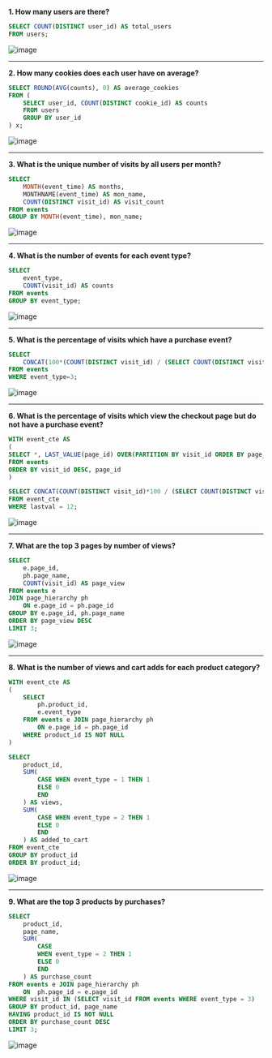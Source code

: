 __1. How many users are there?__
```sql
SELECT COUNT(DISTINCT user_id) AS total_users 
FROM users;
```
![image](https://github.com/arnavbangaria/data-analytics-projects/assets/98005484/ef78739f-d3fd-46c9-b7c5-291ef5abf39b)

---

__2. How many cookies does each user have on average?__
```sql
SELECT ROUND(AVG(counts), 0) AS average_cookies
FROM (
	SELECT user_id, COUNT(DISTINCT cookie_id) AS counts
    FROM users
    GROUP BY user_id
) x;
```
![image](https://github.com/arnavbangaria/data-analytics-projects/assets/98005484/87455b86-fcb5-4aba-95e0-aa41536e8416)

---

__3. What is the unique number of visits by all users per month?__
```sql
SELECT 
	MONTH(event_time) AS months,
    MONTHNAME(event_time) AS mon_name,
    COUNT(DISTINCT visit_id) AS visit_count
FROM events
GROUP BY MONTH(event_time), mon_name;
```
![image](https://github.com/arnavbangaria/data-analytics-projects/assets/98005484/e0f28141-1c4b-4f75-ac4b-e507ea120130)

---

__4. What is the number of events for each event type?__
```sql
SELECT 
	event_type,
    COUNT(visit_id) AS counts
FROM events
GROUP BY event_type;
```
![image](https://github.com/arnavbangaria/data-analytics-projects/assets/98005484/932db317-7039-4566-b5d4-861d75829c49)

---

__5. What is the percentage of visits which have a purchase event?__
```sql
SELECT
	CONCAT(100*(COUNT(DISTINCT visit_id) / (SELECT COUNT(DISTINCT visit_id) FROM events)), " %") AS percent
FROM events
WHERE event_type=3;
```
![image](https://github.com/arnavbangaria/data-analytics-projects/assets/98005484/d0b21164-fd1e-4b2d-94e6-48fe89670051)

---

__6. What is the percentage of visits which view the checkout page but do not have a purchase event?__
```sql
WITH event_cte AS 
(
SELECT *, LAST_VALUE(page_id) OVER(PARTITION BY visit_id ORDER BY page_id RANGE BETWEEN UNBOUNDED PRECEDING AND UNBOUNDED FOLLOWING) AS lastval
FROM events
ORDER BY visit_id DESC, page_id
)

SELECT CONCAT(COUNT(DISTINCT visit_id)*100 / (SELECT COUNT(DISTINCT visit_id) FROM event_cte), "%") AS percent_val
FROM event_cte
WHERE lastval = 12;
```
![image](https://github.com/arnavbangaria/data-analytics-projects/assets/98005484/2ff7b438-e22c-4066-981c-328982339b2e)

---

__7. What are the top 3 pages by number of views?__
```sql
SELECT 
	e.page_id,
    ph.page_name,
    COUNT(visit_id) AS page_view
FROM events e
JOIN page_hierarchy ph 
	ON e.page_id = ph.page_id 
GROUP BY e.page_id, ph.page_name
ORDER BY page_view DESC
LIMIT 3;
```
![image](https://github.com/arnavbangaria/data-analytics-projects/assets/98005484/301ca0e6-a87b-40d7-ba16-b10fe7c2654a)

---

__8. What is the number of views and cart adds for each product category?__
```sql
WITH event_cte AS 
(
	SELECT 
		ph.product_id, 
		e.event_type
	FROM events e JOIN page_hierarchy ph
		ON e.page_id = ph.page_id
	WHERE product_id IS NOT NULL
)

SELECT 
	product_id,
    SUM(
		CASE WHEN event_type = 1 THEN 1
		ELSE 0
		END
    ) AS views, 
    SUM(
		CASE WHEN event_type = 2 THEN 1
		ELSE 0
		END
    ) AS added_to_cart
FROM event_cte
GROUP BY product_id
ORDER BY product_id;
```
![image](https://github.com/arnavbangaria/data-analytics-projects/assets/98005484/d129953c-7947-4f4c-8843-3f051661ea36)

---

__9. What are the top 3 products by purchases?__
```sql
SELECT 
	product_id,
    page_name,
    SUM(
		CASE 
        WHEN event_type = 2 THEN 1
        ELSE 0
        END
    ) AS purchase_count
FROM events e JOIN page_hierarchy ph
	ON 	ph.page_id = e.page_id
WHERE visit_id IN (SELECT visit_id FROM events WHERE event_type = 3)
GROUP BY product_id, page_name
HAVING product_id IS NOT NULL
ORDER BY purchase_count DESC
LIMIT 3;
```
![image](https://github.com/arnavbangaria/data-analytics-projects/assets/98005484/6e6ccb8e-8b88-4580-9d0b-62a05cb18749)
